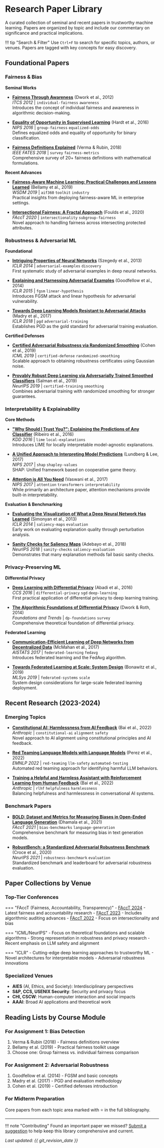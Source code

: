 # Research Paper Library

A curated collection of seminal and recent papers in trustworthy machine learning. Papers are organized by topic and include our commentary on significance and practical implications.

!!! tip "Search & Filter"
    Use `Ctrl+F` to search for specific topics, authors, or venues. Papers are tagged with key concepts for easy discovery.

## Foundational Papers

### Fairness & Bias

**Seminal Works**

- **[Fairness Through Awareness](https://arxiv.org/abs/1104.3913)** (Dwork et al., 2012)  
  *ITCS 2012* | `individual-fairness` `awareness`  
  Introduces the concept of individual fairness and awareness in algorithmic decision-making.

- **[Equality of Opportunity in Supervised Learning](https://arxiv.org/abs/1610.02413)** (Hardt et al., 2016)  
  *NIPS 2016* | `group-fairness` `equalized-odds`  
  Defines equalized odds and equality of opportunity for binary classification.

- **[Fairness Definitions Explained](https://arxiv.org/abs/1710.03184)** (Verma & Rubin, 2018)  
  *IEEE FATES 2018* | `survey` `fairness-metrics`  
  Comprehensive survey of 20+ fairness definitions with mathematical formulations.

**Recent Advances**

- **[Fairness-Aware Machine Learning: Practical Challenges and Lessons Learned](https://dl.acm.org/doi/10.1145/3336191.3371878)** (Bellamy et al., 2019)  
  *WSDM 2019* | `aif360` `toolkit` `industry`  
  Practical insights from deploying fairness-aware ML in enterprise settings.

- **[Intersectional Fairness: A Fractal Approach](https://arxiv.org/abs/2206.03881)** (Foulds et al., 2020)  
  *FAccT 2020* | `intersectionality` `subgroup-fairness`  
  Novel approach to handling fairness across intersecting protected attributes.

### Robustness & Adversarial ML

**Foundational**

- **[Intriguing Properties of Neural Networks](https://arxiv.org/abs/1312.6199)** (Szegedy et al., 2013)  
  *ICLR 2014* | `adversarial-examples` `discovery`  
  First systematic study of adversarial examples in deep neural networks.

- **[Explaining and Harnessing Adversarial Examples](https://arxiv.org/abs/1412.6572)** (Goodfellow et al., 2014)  
  *ICLR 2015* | `fgsm` `linear-hypothesis`  
  Introduces FGSM attack and linear hypothesis for adversarial vulnerability.

- **[Towards Deep Learning Models Resistant to Adversarial Attacks](https://arxiv.org/abs/1706.06083)** (Madry et al., 2017)  
  *ICLR 2018* | `pgd` `adversarial-training`  
  Establishes PGD as the gold standard for adversarial training evaluation.

**Certified Defenses**

- **[Certified Adversarial Robustness via Randomized Smoothing](https://arxiv.org/abs/1902.02918)** (Cohen et al., 2019)  
  *ICML 2019* | `certified-defense` `randomized-smoothing`  
  Scalable approach to obtaining robustness certificates using Gaussian noise.

- **[Provably Robust Deep Learning via Adversarially Trained Smoothed Classifiers](https://arxiv.org/abs/1906.04584)** (Salman et al., 2019)  
  *NeurIPS 2019* | `certified-training` `smoothing`  
  Combines adversarial training with randomized smoothing for stronger guarantees.

### Interpretability & Explainability

**Core Methods**

- **["Why Should I Trust You?": Explaining the Predictions of Any Classifier](https://arxiv.org/abs/1602.04938)** (Ribeiro et al., 2016)  
  *KDD 2016* | `lime` `local-explanations`  
  Introduces LIME for locally interpretable model-agnostic explanations.

- **[A Unified Approach to Interpreting Model Predictions](https://arxiv.org/abs/1705.07874)** (Lundberg & Lee, 2017)  
  *NIPS 2017* | `shap` `shapley-values`  
  SHAP: Unified framework based on cooperative game theory.

- **[Attention is All You Need](https://arxiv.org/abs/1706.03762)** (Vaswani et al., 2017)  
  *NIPS 2017* | `attention` `transformers` `interpretability`  
  While primarily an architecture paper, attention mechanisms provide built-in interpretability.

**Evaluation & Benchmarking**

- **[Evaluating the Visualization of What a Deep Neural Network Has Learned](https://arxiv.org/abs/1509.06321)** (Simonyan et al., 2013)  
  *ICLR 2014* | `saliency-maps` `evaluation`  
  Early work on evaluating explanation quality through perturbation analysis.

- **[Sanity Checks for Saliency Maps](https://arxiv.org/abs/1810.03292)** (Adebayo et al., 2018)  
  *NeurIPS 2018* | `sanity-checks` `saliency-evaluation`  
  Demonstrates that many explanation methods fail basic sanity checks.

### Privacy-Preserving ML

**Differential Privacy**

- **[Deep Learning with Differential Privacy](https://arxiv.org/abs/1607.00133)** (Abadi et al., 2016)  
  *CCS 2016* | `differential-privacy` `sgd` `deep-learning`  
  First practical application of differential privacy to deep learning training.

- **[The Algorithmic Foundations of Differential Privacy](https://www.cis.upenn.edu/~aaroth/Papers/privacybook.pdf)** (Dwork & Roth, 2014)  
  *Foundations and Trends* | `dp-foundations` `survey`  
  Comprehensive theoretical foundation of differential privacy.

**Federated Learning**

- **[Communication-Efficient Learning of Deep Networks from Decentralized Data](https://arxiv.org/abs/1602.05629)** (McMahan et al., 2017)  
  *AISTATS 2017* | `federated-learning` `fedavg`  
  Introduces federated learning and the FedAvg algorithm.

- **[Towards Federated Learning at Scale: System Design](https://arxiv.org/abs/1902.01046)** (Bonawitz et al., 2019)  
  *MLSys 2019* | `federated-systems` `scale`  
  System design considerations for large-scale federated learning deployment.

## Recent Research (2023-2024)

### Emerging Topics

- **[Constitutional AI: Harmlessness from AI Feedback](https://arxiv.org/abs/2212.08073)** (Bai et al., 2022)  
  *Anthropic* | `constitutional-ai` `alignment` `safety`  
  Novel approach to AI alignment using constitutional principles and AI feedback.

- **[Red Teaming Language Models with Language Models](https://arxiv.org/abs/2202.03286)** (Perez et al., 2022)  
  *EMNLP 2022* | `red-teaming` `llm-safety` `automated-testing`  
  Automated red teaming approach for identifying harmful LLM behaviors.

- **[Training a Helpful and Harmless Assistant with Reinforcement Learning from Human Feedback](https://arxiv.org/abs/2204.05862)** (Bai et al., 2022)  
  *Anthropic* | `rlhf` `helpfulness` `harmlessness`  
  Balancing helpfulness and harmlessness in conversational AI systems.

### Benchmark Papers

- **[BOLD: Dataset and Metrics for Measuring Biases in Open-Ended Language Generation](https://arxiv.org/abs/2101.11718)** (Dhamala et al., 2021)  
  *FAccT 2021* | `bias-benchmarks` `language-generation`  
  Comprehensive benchmark for measuring bias in text generation models.

- **[RobustBench: a Standardized Adversarial Robustness Benchmark](https://arxiv.org/abs/2010.09670)** (Croce et al., 2020)  
  *NeurIPS 2021* | `robustness-benchmark` `evaluation`  
  Standardized benchmark and leaderboard for adversarial robustness evaluation.

## Paper Collections by Venue

### Top-Tier Conferences

=== "FAccT (Fairness, Accountability, Transparency)"
    - [FAccT 2024](https://facctconference.org/2024/) - Latest fairness and accountability research
    - [FAccT 2023](https://facctconference.org/2023/) - Includes algorithmic auditing advances
    - [FAccT 2022](https://facctconference.org/2022/) - Focus on intersectionality and bias

=== "ICML/NeurIPS"
    - Focus on theoretical foundations and scalable algorithms
    - Strong representation in robustness and privacy research
    - Recent emphasis on LLM safety and alignment

=== "ICLR"
    - Cutting-edge deep learning approaches to trustworthy ML
    - Novel architectures for interpretable models
    - Adversarial robustness innovations

### Specialized Venues

- **AIES** (AI, Ethics, and Society): Interdisciplinary perspectives
- **S&P, CCS, USENIX Security**: Security and privacy focus  
- **CHI, CSCW**: Human-computer interaction and social impacts
- **AAAI**: Broad AI applications and theoretical work

## Reading Lists by Course Module

### For Assignment 1: Bias Detection
1. Verma & Rubin (2018) - Fairness definitions overview
2. Bellamy et al. (2019) - Practical fairness toolkit usage
3. Choose one: Group fairness vs. individual fairness comparison

### For Assignment 2: Adversarial Robustness  
1. Goodfellow et al. (2014) - FGSM and basic concepts
2. Madry et al. (2017) - PGD and evaluation methodology
3. Cohen et al. (2019) - Certified defenses introduction

### For Midterm Preparation
Core papers from each topic area marked with ⭐ in the full bibliography.

---

!!! note "Contributing"
    Found an important paper we missed? [Submit a suggestion](https://github.com/trustworthyml-ai/trustworthyml-ai/issues) to help keep this library comprehensive and current.

*Last updated: {{ git_revision_date }}*